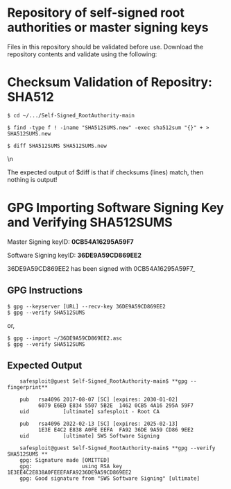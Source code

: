 # Repository of self-signed root authorities or master signing keys

Files in this repository should be validated before use.
Download the repository contents and validate using the following:



# Checksum Validation of Repositry: SHA512

    $ cd ~/.../Self-Signed_RootAuthority-main

    $ find -type f ! -iname "SHA512SUMS.new" -exec sha512sum "{}" + > SHA512SUMS.new

    $ diff SHA512SUMS SHA512SUMS.new 


\n

The expected output of $diff is that if checksums (lines) match, then nothing is output!




# GPG Importing Software Signing Key and Verifying SHA512SUMS

Master Signing keyID: **0CB54A16295A59F7**

Software Signing keyID: **36DE9A59CD869EE2**

36DE9A59CD869EE2 has been signed with 0CB54A16295A59F7_

## GPG Instructions

    $ gpg --keyserver [URL] --recv-key 36DE9A59CD869EE2
    $ gpg --verify SHA512SUMS

or,

    $ gpg --import ~/36DE9A59CD869EE2.asc
    $ gpg --verify SHA512SUMS

## Expected Output

        safesploit@guest Self-Signed_RootAuthority-main$ **gpg --fingerprint**

        pub   rsa4096 2017-08-07 [SC] [expires: 2030-01-02]
              6079 E6ED E834 5507 5B2E  1462 0CB5 4A16 295A 59F7
        uid           [ultimate] safesploit - Root CA

        pub   rsa4096 2022-02-13 [SC] [expires: 2025-02-13]
              1E3E E4C2 E838 A0FE EEFA  FA92 36DE 9A59 CD86 9EE2
        uid           [ultimate] SWS Software Signing

        safesploit@guest Self-Signed_RootAuthority-main$ **gpg --verify SHA512SUMS **
        gpg: Signature made [OMITTED]
        gpg:                using RSA key 1E3EE4C2E838A0FEEEFAFA9236DE9A59CD869EE2
        gpg: Good signature from "SWS Software Signing" [ultimate]
